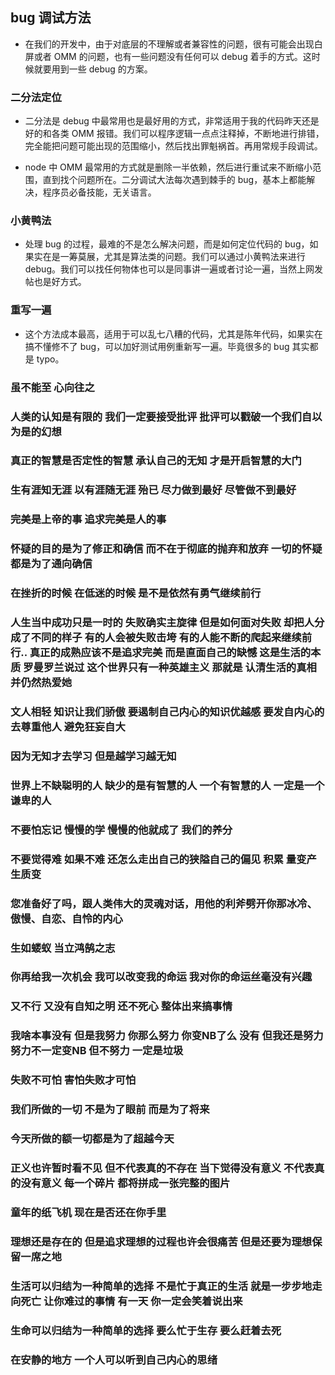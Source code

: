 ## bug 调试方法
- 在我们的开发中，由于对底层的不理解或者兼容性的问题，很有可能会出现白屏或者 OMM 的问题，也有一些问题没有任何可以 debug 着手的方式。这时候就要用到一些 debug 的方案。

### 二分法定位
- 二分法是 debug 中最常用也是最好用的方式，非常适用于我的代码昨天还是好的和各类 OMM 报错。我们可以程序逻辑一点点注释掉，不断地进行排错，完全能把问题可能出现的范围缩小，然后找出罪魁祸首。再用常规手段调试。

- node 中 OMM 最常用的方式就是删除一半依赖，然后进行重试来不断缩小范围，直到找个问题所在。二分调试大法每次遇到棘手的 bug，基本上都能解决，程序员必备技能，无关语言。

### 小黄鸭法
- 处理 bug 的过程，最难的不是怎么解决问题，而是如何定位代码的 bug，如果实在是一筹莫展，尤其是算法类的问题。我们可以通过小黄鸭法来进行 debug。我们可以找任何物体也可以是同事讲一遍或者讨论一遍，当然上网发帖也是好方式。

### 重写一遍
- 这个方法成本最高，适用于可以乱七八糟的代码，尤其是陈年代码，如果实在搞不懂修不了 bug，可以加好测试用例重新写一遍。毕竟很多的 bug 其实都是 typo。

### 虽不能至 心向往之

### 人类的认知是有限的 我们一定要接受批评 批评可以戳破一个我们自以为是的幻想

### 真正的智慧是否定性的智慧  承认自己的无知 才是开启智慧的大门

### 生有涯知无涯 以有涯随无涯 殆已 尽力做到最好 尽管做不到最好 

### 完美是上帝的事  追求完美是人的事

### 怀疑的目的是为了修正和确信 而不在于彻底的抛弃和放弃 一切的怀疑都是为了通向确信

### 在挫折的时候 在低迷的时候  是不是依然有勇气继续前行

### 人生当中成功只是一时的 失败确实主旋律 但是如何面对失败 却把人分成了不同的样子 有的人会被失败击垮 有的人能不断的爬起来继续前行.. 真正的成熟应该不是追求完美 而是直面自己的缺憾 这是生活的本质 罗曼罗兰说过 这个世界只有一种英雄主义 那就是 认清生活的真相 并仍然热爱她

### 文人相轻  知识让我们骄傲 要遏制自己内心的知识优越感 要发自内心的去尊重他人 避免狂妄自大

### 因为无知才去学习  但是越学习越无知

### 世界上不缺聪明的人  缺少的是有智慧的人 一个有智慧的人 一定是一个谦卑的人

### 不要怕忘记 慢慢的学  慢慢的他就成了 我们的养分

### 不要觉得难  如果不难  还怎么走出自己的狭隘自己的偏见 积累 量变产生质变

### 您准备好了吗，跟人类伟大的灵魂对话，用他的利斧劈开你那冰冷、傲慢、自恋、自怜的内心

### 生如蝼蚁 当立鸿鹄之志

### 你再给我一次机会 我可以改变我的命运  我对你的命运丝毫没有兴趣

### 又不行  又没有自知之明 还不死心 整体出来搞事情

### 我啥本事没有 但是我努力  你那么努力 你变NB了么 没有  但我还是努力 努力不一定变NB 但不努力 一定是垃圾

### 失败不可怕  害怕失败才可怕

### 我们所做的一切 不是为了眼前 而是为了将来

### 今天所做的额一切都是为了超越今天

### 正义也许暂时看不见  但不代表真的不存在 当下觉得没有意义  不代表真的没有意义 每一个碎片 都将拼成一张完整的图片

### 童年的纸飞机 现在是否还在你手里

### 理想还是存在的  但是追求理想的过程也许会很痛苦  但是还要为理想保留一席之地

### 生活可以归结为一种简单的选择 不是忙于真正的生活 就是一步步地走向死亡 让你难过的事情 有一天 你一定会笑着说出来

### 生命可以归结为一种简单的选择 要么忙于生存 要么赶着去死

### 在安静的地方 一个人可以听到自己内心的思绪
